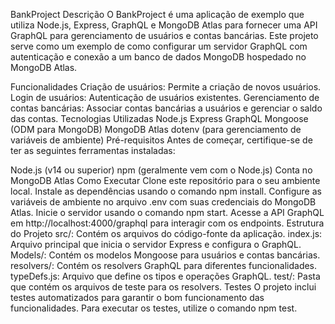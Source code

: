 ﻿BankProject
Descrição
O BankProject é uma aplicação de exemplo que utiliza Node.js, Express, GraphQL e MongoDB Atlas para fornecer uma API GraphQL para gerenciamento de usuários e contas bancárias. Este projeto serve como um exemplo de como configurar um servidor GraphQL com autenticação e conexão a um banco de dados MongoDB hospedado no MongoDB Atlas.

Funcionalidades
Criação de usuários: Permite a criação de novos usuários.
Login de usuários: Autenticação de usuários existentes.
Gerenciamento de contas bancárias: Associar contas bancárias a usuários e gerenciar o saldo das contas.
Tecnologias Utilizadas
Node.js
Express
GraphQL
Mongoose (ODM para MongoDB)
MongoDB Atlas
dotenv (para gerenciamento de variáveis de ambiente)
Pré-requisitos
Antes de começar, certifique-se de ter as seguintes ferramentas instaladas:

Node.js (v14 ou superior)
npm (geralmente vem com o Node.js)
Conta no MongoDB Atlas
Como Executar
Clone este repositório para o seu ambiente local.
Instale as dependências usando o comando npm install.
Configure as variáveis de ambiente no arquivo .env com suas credenciais do MongoDB Atlas.
Inicie o servidor usando o comando npm start.
Acesse a API GraphQL em http://localhost:4000/graphql para interagir com os endpoints.
Estrutura do Projeto
src/: Contém os arquivos do código-fonte da aplicação.
index.js: Arquivo principal que inicia o servidor Express e configura o GraphQL.
Models/: Contém os modelos Mongoose para usuários e contas bancárias.
resolvers/: Contém os resolvers GraphQL para diferentes funcionalidades.
typeDefs.js: Arquivo que define os tipos e operações GraphQL.
test/: Pasta que contém os arquivos de teste para os resolvers.
Testes
O projeto inclui testes automatizados para garantir o bom funcionamento das funcionalidades. Para executar os testes, utilize o comando npm test.
